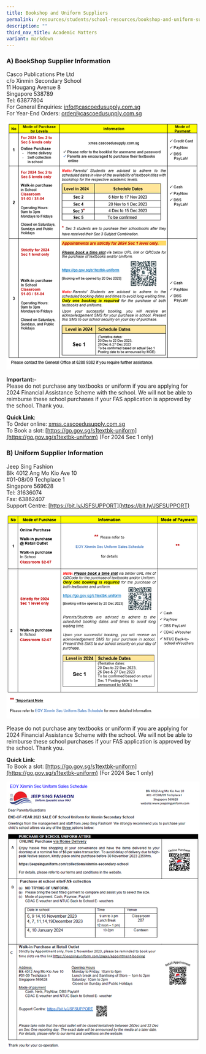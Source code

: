 ```yaml
---
title: Bookshop and Uniform Suppliers
permalink: /resources/students/school-resources/bookshop-and-uniform-suppliers/
description: ""
third_nav_title: Academic Matters
variant: markdown
---
```

### A) BookShop Supplier Information  

Casco Publications Pte Ltd<br>
c/o Xinmin Secondary School<br>
11 Hougang Avenue 8<br>
Singapore 538789<br>
Tel: 63877804<br>
For General Enquiries: [info@cascoedusupply.com.sg](info@cascoedusupply.com.sg)<br>
For Year-End Orders: [order@cascoedusupply.com.sg](order@cascoedusupply.com.sg)

![](/images/Bookshop%20and%20Uniform%20Suppliers/books1.png)

**Important:-**<br>
Please do not purchase any textbooks or uniform if you are applying for 2024 Financial Assistance Scheme with the school. We will not be able to reimburse these school purchases if your FAS application is approved by the school. Thank you.


**Quick Link**:<br>
To Order online:	[xmss.cascoedusupply.com.sg](https://cascoedusupply.com.sg/?schoolid=114)<br>
To Book a slot:		[https://go.gov.sg/s1textbk-uniform](https://go.gov.sg/s1textbk-uniform) 	(For 2024 Sec 1 only)

### B)  Uniform Supplier Information

Jeep Sing Fashion<br>
Blk 4012 Ang Mo Kio Ave 10<br>
#01-08/09 Techplace 1<br>
Singapore 569628<br>
Tel: 31636074<br>
Fax: 63862407<br>
Support Centre:  [https://bit.ly/JSFSUPPORT](https://bit.ly/JSFSUPPORT) <br>

![](/images/Bookshop%20and%20Uniform%20Suppliers/books2.png)

Please do not purchase any textbooks or uniform if you are applying for 2024 Financial Assistance Scheme with the school. 
We will not be able to reimburse these school purchases if your FAS application is approved by the school. Thank you.

**Quick Link**:<br>
To Book a slot:		[https://go.gov.sg/s1textbk-uniform](https://go.gov.sg/s1textbk-uniform)	(For 2024 Sec 1 only)

![](/images/Bookshop%20and%20Uniform%20Suppliers/books3.png)